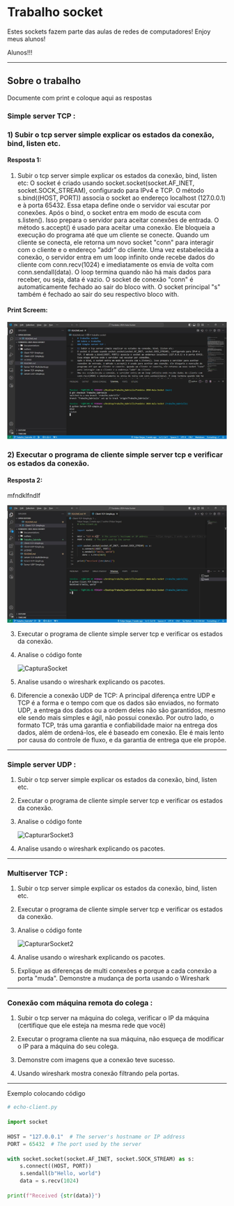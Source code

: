 # Trabalho socket

Estes sockets fazem parte das aulas de redes de computadores!
Enjoy meus alunos!

Alunos!!!
***
## Sobre o trabalho

Documente com print e coloque aqui as respostas

### Simple server TCP :


### 1) Subir o tcp server simple explicar os estados da conexão, bind, listen etc.

#### Resposta 1:

1) Subir o tcp server simple explicar os estados da conexão, bind, listen etc: 
O socket é criado usando socket.socket(socket.AF_INET, socket.SOCK_STREAM), configurado para IPv4 e TCP. O método s.bind((HOST, PORT)) associa o socket ao endereço localhost (127.0.0.1) e à porta 65432. Essa etapa define onde o servidor vai escutar por conexões.
Após o bind, o socket entra em modo de escuta com s.listen(). Isso prepara o servidor para aceitar conexões de entrada. O método s.accept() é usado para aceitar uma conexão. Ele bloqueia a execução do programa até que um cliente se conecte. Quando um cliente se conecta, ele retorna um novo socket "conn" para interagir com o cliente e o endereço "addr" do cliente.
Uma vez estabelecida a conexão, o servidor entra em um loop infinito onde recebe dados do cliente com conn.recv(1024) e imediatamente os envia de volta com conn.sendall(data). O loop termina quando não há mais dados para receber, ou seja, data é vazio. O socket de conexão "conn" é automaticamente fechado ao sair do bloco with. O socket principal "s" também é fechado ao sair do seu respectivo bloco with.

#### Print Screem:
![Start PY Server](Trabalho_Gabrielle/01.jpg)

### 2) Executar o programa de cliente simple server tcp e verificar os estados da conexão.

#### Resposta 2:


mfndklfndlf

![Start PY Server](Trabalho_Gabrielle/02.jpg)



3) Executar o programa de cliente simple server tcp e verificar os estados da conexão.

4) Analise o código fonte

   ![CapturaSocket](https://github.com/felipengeletrica/Fundatec-2024-Aula-Socket/assets/128739261/ba7a9ce7-a9cf-4153-94c4-113111b8e957)



6) Analise usando o wireshark explicando os pacotes.

7) Diferencie a conexão UDP de TCP:
A principal diferença entre UDP e TCP é a forma e o tempo com que os dados são enviados,
no formato UDP, a entrega dos dados ou a ordem deles não são garantidos, mesmo ele
sendo mais simples e ágil, não possui conexão. Por outro lado, o formato TCP, trás uma
garantia e confiabilidade maior na entrega dos dados, além de ordená-los, ele é baseado em
conexão. Ele é mais lento por causa do controle de fluxo, e da garantia de entrega que ele
propõe.
***

### Simple server UDP :

1) Subir o tcp server simple explicar os estados da conexão, bind, listen etc.

2) Executar o programa de cliente simple server tcp e verificar os estados da conexão.

3) Analise o código fonte

   ![CapturarSocket3](https://github.com/felipengeletrica/Fundatec-2024-Aula-Socket/assets/128739261/bc2a8c7e-2f57-4631-b2e2-1cb57ef813e1)


5) Analise usando o wireshark explicando os pacotes.

***

### Multiserver TCP :

1) Subir o tcp server simple explicar os estados da conexão, bind, listen etc.

2) Executar o programa de cliente simple server tcp e verificar os estados da conexão.

3) Analise o código fonte

   ![CapturarSocket2](https://github.com/felipengeletrica/Fundatec-2024-Aula-Socket/assets/128739261/3ff8896a-8765-4a04-820b-8abec47c8da4)


5) Analise usando o wireshark explicando os pacotes.

6) Explique as diferenças de multi conexões e porque a cada conexão a porta "muda". Demonstre a mudança de porta usando o Wireshark

***
### Conexão com máquina remota do colega :

1) Subir o tcp server na máquina do colega, verificar o IP da máquina (certifique que ele esteja na mesma rede que você)

2) Executar o programa cliente na sua máquina, não esqueça de modificar o IP para a máquina do seu colega.

3) Demonstre com imagens que a conexão teve sucesso.

4) Usando wireshark mostra conexão filtrando pela portas.

***
Exemplo colocando código

```python
# echo-client.py

import socket

HOST = "127.0.0.1"  # The server's hostname or IP address
PORT = 65432  # The port used by the server

with socket.socket(socket.AF_INET, socket.SOCK_STREAM) as s:
    s.connect((HOST, PORT))
    s.sendall(b"Hello, world")
    data = s.recv(1024)

print(f"Received {str(data)}")
```



